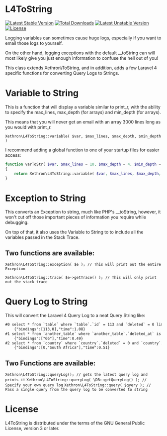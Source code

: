 L4ToString
========

[![Latest Stable Version](https://poser.pugx.org/xethron/l4-to-string/v/stable.png)](https://packagist.org/packages/xethron/l4-to-string) [![Total Downloads](https://poser.pugx.org/xethron/l4-to-string/downloads.png)](https://packagist.org/packages/xethron/l4-to-string) [![Latest Unstable Version](https://poser.pugx.org/xethron/l4-to-string/v/unstable.png)](https://packagist.org/packages/xethron/l4-to-string) [![License](https://poser.pugx.org/xethron/l4-to-string/license.png)](https://packagist.org/packages/xethron/l4-to-string)

Logging variables can sometimes cause huge logs, especially if you want to email those logs to yourself.

On the other hand, logging exceptions with the default __toString can will most likely give you just enough information to confuse the hell out of you!

This class extends Xethron\ToString, and in addition, adds a few Laravel 4 specific functions for converting Query Logs to Strings.

Variable to String
==================

This is a function that will display a variable similar to print_r, with the ability to specify the max_lines, max_depth (for arrays) and min_depth (for arrays).

This means that you will never get an email with an array 3000 lines long as you would with print_r.

`Xethron\L4ToString::variable( $var, $max_lines, $max_depth, $min_depth )`

I recommend adding a global function to one of your startup files for easier access:

```php
function varToStr( $var, $max_lines = 10, $max_depth = 4, $min_depth = 2 )
{
    return Xethron\L4ToString::variable( $var, $max_lines, $max_depth, $min_depth );
}
```
Exception to String
===================

This converts an Exception to string, much like PHP's __toString, however, it won't cut off those important pieces of information you require while debugging.

On top of that, it also uses the Variable to String to to include all the variables passed in the Stack Trace.

Two functions are available:
---------------------------

`Xethron\L4ToString::exception( $e ); // This will print out the entire Exception`

`Xethron\L4ToString::trace( $e->getTrace() ); // This will only print out the stack trace`

Query Log to String
===================

This will convert the Laravel 4 Query Log to a neat Query String like:
```txt
#0 select * from `table` where `table`.`id` = 113 and `deleted` = 0 limit 1;
    {"bindings":[113,0],"time":1.08}
#1 select * from `another_table` where `another_table`.`deleted_at` is null and `id` = '66' limit 1;
	{"bindings":["66"],"time":0.49}
#2 select * from `country` where `country`.`deleted` = 0 and `country`.`name` in ('South Africa');
	{"bindings":[0,"South Africa"],"time":0.51}
```

Two Functions are available:
----------------------------

`Xethron\L4ToString::queryLog(); // gets the latest query log and prints it`
`Xethron\L4ToString::queryLog( \DB::getQueryLog() ); // Specify your own query log`
`Xethron\L4ToString::query( $qyery ); // Pass a single query from the query log to be converted to string`

License
=======

L4ToString is distributed under the terms of the GNU General Public License, version 3 or later.